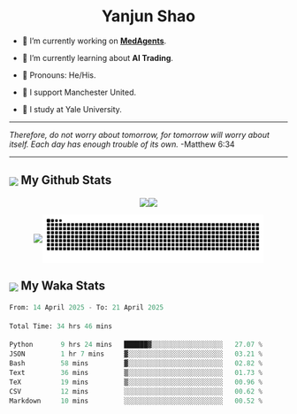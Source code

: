 

<h1 align="center">Yanjun Shao</h1>

- 🐒 I’m currently working on **[MedAgents](https://github.com/gersteinlab/MedAgents)**.

- 🦧 I’m currently learning about **AI Trading**.

- 🦍 Pronouns: He/His.

- 👹 I support Manchester United.

- 🐶 I study at Yale University.

---

<i> Therefore, do not worry about tomorrow, for tomorrow will worry about itself. Each day has enough trouble of its own. </i> -Matthew 6:34

---

<h2><img src="https://emojis.slackmojis.com/emojis/images/1579216111/7550/pikachu_wave.gif?1579216111" align="center" width="28" /> My Github Stats</h2>

<p align="center"><img align="center" src = "https://github-readme-stats.vercel.app/api?username=super-dainiu&show_icons=true&count_private=true&theme=tokyonight&hide=issues&line_height=30" width="400px"><img align="center" src = "https://github-readme-streak-stats.herokuapp.com/?user=super-dainiu&theme=tokyonight" width="400px"></p>

<p align="center"><img align="center" width="400px" src="https://github-readme-stats.vercel.app/api/top-langs/?username=super-dainiu&layout=compact&theme=tokyonight&hide=html,tex,jupyter%20notebook"><img align="center" width="400px" src="https://github.com/super-dainiu/super-dainiu/blob/output/github-contribution-grid-snake.svg"></p>

<h2><img src="https://emojis.slackmojis.com/emojis/images/1579216111/7550/pikachu_wave.gif?1579216111" align="center" width="28" /> My Waka Stats</h2>

<!--START_SECTION:waka-->

```python
From: 14 April 2025 - To: 21 April 2025

Total Time: 34 hrs 46 mins

Python       9 hrs 24 mins   ██████▓░░░░░░░░░░░░░░░░░░   27.07 %
JSON         1 hr 7 mins     ▓░░░░░░░░░░░░░░░░░░░░░░░░   03.21 %
Bash         58 mins         ▓░░░░░░░░░░░░░░░░░░░░░░░░   02.82 %
Text         36 mins         ▒░░░░░░░░░░░░░░░░░░░░░░░░   01.73 %
TeX          19 mins         ▒░░░░░░░░░░░░░░░░░░░░░░░░   00.96 %
CSV          12 mins         ░░░░░░░░░░░░░░░░░░░░░░░░░   00.62 %
Markdown     10 mins         ░░░░░░░░░░░░░░░░░░░░░░░░░   00.52 %
```

<!--END_SECTION:waka-->
